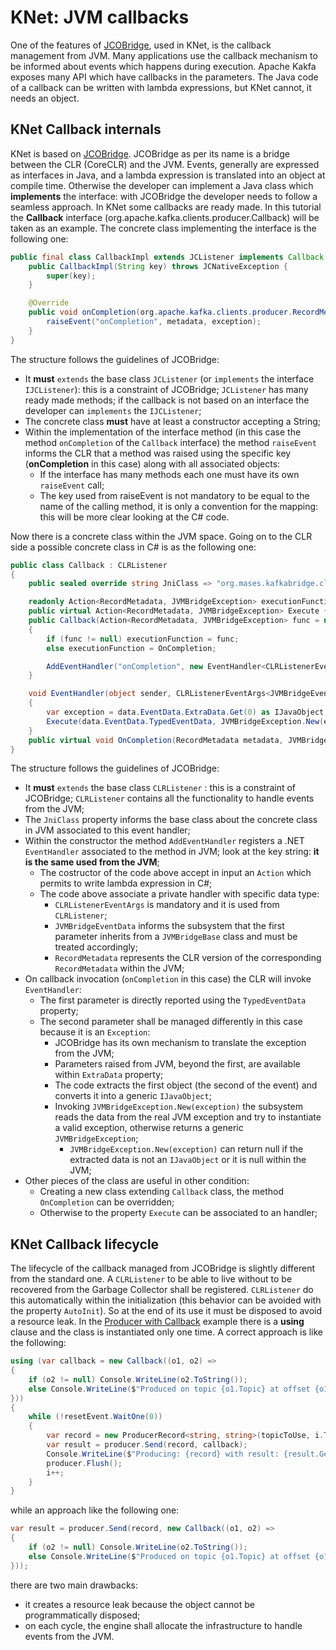 # KNet: JVM callbacks

One of the features of [JCOBridge](https://www.jcobridge.com/), used in KNet, is the callback management from JVM.
Many applications use the callback mechanism to be informed about events which happens during execution.
Apache Kakfa exposes many API which have callbacks in the parameters.
The Java code of a callback can be written with lambda expressions, but KNet cannot, it needs an object.

## KNet Callback internals

KNet is based on [JCOBridge](https://www.jcobridge.com/). JCOBridge as per its name is a bridge between the CLR (CoreCLR) and the JVM.
Events, generally are expressed as interfaces in Java, and a lambda expression is translated into an object at compile time. Otherwise the developer can implement a Java class which **implements** the interface: with JCOBridge the developer needs to follow a seamless approach.
In KNet some callbacks are ready made. In this tutorial the **Callback** interface (org.apache.kafka.clients.producer.Callback) will be taken as an example.
The concrete class implementing the interface is the following one:

```java
public final class CallbackImpl extends JCListener implements Callback {
    public CallbackImpl(String key) throws JCNativeException {
        super(key);
    }

    @Override
    public void onCompletion(org.apache.kafka.clients.producer.RecordMetadata metadata, Exception exception) {
        raiseEvent("onCompletion", metadata, exception);
    }
}
```

The structure follows the guidelines of JCOBridge:
* It **must** `extends` the base class `JCListener` (or `implements` the interface `IJCListener`): this is a constraint of JCOBridge; `JCListener` has many ready made methods; if the callback is not based on an interface the developer can `implements` the `IJCListener`;
* The concrete class **must** have at least a constructor accepting a String;
* Within the implementation of the interface method (in this case the method `onCompletion` of the `Callback` interface) the method `raiseEvent` informs the CLR that a method was raised using the specific key (**onCompletion** in this case) along with all associated objects:
  * If the interface has many methods each one must have its own `raiseEvent` call;
  * The key used from raiseEvent is not mandatory to be equal to the name of the calling method, it is only a convention for the mapping: this will be more clear looking at the C# code.

Now there is a concrete class within the JVM space. 
Going on to the CLR side a possible concrete class in C# is as the following one:

```c#
public class Callback : CLRListener
{
	public sealed override string JniClass => "org.mases.kafkabridge.clients.producer.CallbackImpl";

	readonly Action<RecordMetadata, JVMBridgeException> executionFunction = null;
	public virtual Action<RecordMetadata, JVMBridgeException> Execute { get { return executionFunction; } }
	public Callback(Action<RecordMetadata, JVMBridgeException> func = null)
	{
		if (func != null) executionFunction = func;
		else executionFunction = OnCompletion;

		AddEventHandler("onCompletion", new EventHandler<CLRListenerEventArgs<JVMBridgeEventData<RecordMetadata>>>(EventHandler));
	}

	void EventHandler(object sender, CLRListenerEventArgs<JVMBridgeEventData<RecordMetadata>> data)
	{
		var exception = data.EventData.ExtraData.Get(0) as IJavaObject;
		Execute(data.EventData.TypedEventData, JVMBridgeException.New(exception));
	}
	public virtual void OnCompletion(RecordMetadata metadata, JVMBridgeException exception) { }
}
```

The structure follows the guidelines of JCOBridge:
* It **must** `extends` the base class `CLRListener` : this is a constraint of JCOBridge; `CLRListener` contains all the functionality to handle events from the JVM;
* The `JniClass` property informs the base class about the concrete class in JVM associated to this event handler;
* Within the constructor the method `AddEventHandler` registers a .NET `EventHandler` associated to the method in JVM; look at the key string: **it is the same used from the JVM**;
  * The costructor of the code above accept in input an `Action` which permits to write lambda expression in C#;
  * The code above associate a private handler with specific data type:
    * `CLRListenerEventArgs` is mandatory and it is used from `CLRListener`;
    * `JVMBridgeEventData` informs the subsystem that the first parameter inherits from a `JVMBridgeBase` class and must be treated accordingly;
    * `RecordMetadata` represents the CLR version of the corresponding `RecordMetadata` within the JVM;
* On callback invocation (`onCompletion` in this case) the CLR will invoke `EventHandler`:
  * The first parameter is directly reported using the `TypedEventData` property;
  * The second parameter shall be managed differently in this case because it is an `Exception`:
    * JCOBridge has its own mechanism to translate the exception from the JVM;
	* Parameters raised from JVM, beyond the first, are available within `ExtraData` property;
	* The code extracts the first object (the second of the event) and converts it into a generic `IJavaObject`;
	* Invoking `JVMBridgeException.New(exception)` the subsystem reads the data from the real JVM exception and try to instantiate a valid exception, otherwise returns a generic `JVMBridgeException`;
	  * `JVMBridgeException.New(exception)` can return null if the extracted data is not an `IJavaObject` or it is null within the JVM;
* Other pieces of the class are useful in other condition:
  * Creating a new class extending `Callback` class, the method `OnCompletion` can be overridden;
  * Otherwise to the property `Execute` can be associated to an handler;
    	
## KNet Callback lifecycle

The lifecycle of the callback managed from JCOBridge is slightly different from the standard one.
A `CLRListener` to be able to live without to be recovered from the Garbage Collector shall be registered. `CLRListener` do this automatically within the initialization (this behavior can be avoided with the property `AutoInit`).
So at the end of its use it must be disposed to avoid a resource leak. In the [Producer with Callback](usage.md) example there is a **using** clause and the class is instantiated only one time.
A correct approach is like the following:

```c#
using (var callback = new Callback((o1, o2) =>
{
	if (o2 != null) Console.WriteLine(o2.ToString());
	else Console.WriteLine($"Produced on topic {o1.Topic} at offset {o1.Offset}");
}))
{
	while (!resetEvent.WaitOne(0))
	{
		var record = new ProducerRecord<string, string>(topicToUse, i.ToString(), i.ToString());
		var result = producer.Send(record, callback);
		Console.WriteLine($"Producing: {record} with result: {result.Get()}");
		producer.Flush();
		i++;
	}
}
```

while an approach like the following one: 

```c#
var result = producer.Send(record, new Callback((o1, o2) =>
{
	if (o2 != null) Console.WriteLine(o2.ToString());
	else Console.WriteLine($"Produced on topic {o1.Topic} at offset {o1.Offset}");
}));
```

there are two main drawbacks:
* it creates a resource leak because the object cannot be programmatically disposed;
* on each cycle, the engine shall allocate the infrastructure to handle events from the JVM.


 